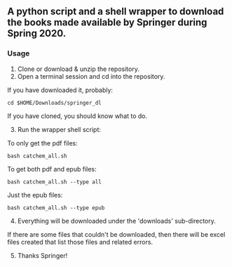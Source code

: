 ## A python script and a shell wrapper to download the books made available by Springer during Spring 2020.

### Usage

1) Clone or download & unzip the repository.
2) Open a terminal session and cd into the repository.

If you have downloaded it, probably:
```
cd $HOME/Downloads/springer_dl
```
If you have cloned, you should know what to do.

3) Run the wrapper shell script:

To only get the pdf files:
```
bash catchem_all.sh
```

To get both pdf and epub files:
```
bash catchem_all.sh --type all
```

Just the epub files:
```
bash catchem_all.sh --type epub
```

4) Everything will be downloaded under the 'downloads' sub-directory.

If there are some files that couldn't be downloaded, then there will be
excel files created that list those files and related errors.

5) Thanks Springer!